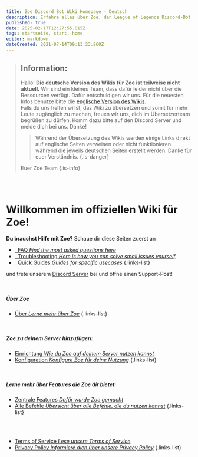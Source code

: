 ```yaml
---
title: Zoe Discord Bot Wiki Homepage - Deutsch
description: Erfahre alles über Zoe, den League of Legends Discord-Bot.
published: true
date: 2025-02-17T12:27:55.015Z
tags: startseite, start, home
editor: markdown
dateCreated: 2021-07-14T09:13:23.860Z
---
```


> ## Information:
>Hallo!
**Die deutsche Version des Wikis für Zoe ist teilweise nicht aktuell.** Wir sind ein kleines Team, dass dafür leider nicht über die Ressourcen verfügt. Dafür entschuldigen wir uns. Für die neuesten Infos benutze bitte die [englische Version des Wikis](https://wiki.zoe-discord-bot.ch/en/home). <br>
>Falls du uns helfen willst, das Wiki zu übersetzen und somit für mehr Leute zugänglich zu machen, freuen wir uns, dich im Übersetzerteam begrüßen zu dürfen. Komm dazu bitte auf den Discord Server und melde dich bei uns. Danke! <br>
> >Während der Übersetzung des Wikis werden einige Links direkt auf englische Seiten verweisen oder nicht funktionieren während die jeweils deutschen Seiten erstellt werden. Danke für euer Verständnis.
>>{.is-danger}
>
>Euer Zoe Team
>{.is-info}

<br><br>

# Willkommen im offiziellen Wiki für Zoe!
**Du brauchst Hilfe mit Zoe?** Schaue dir diese Seiten zuerst an
- [<i class="mdi mdi-comment-question-outline"></i>&nbsp; FAQ *Find the most asked questions here*](/en/faq)
- [<i class="mdi mdi-tools"></i>&nbsp; Troubleshooting *Here is how you can solve small issues yourself*](/en/troubleshooting) 
- [<i class="mdi mdi-book-open-page-variant-outline"></i>&nbsp; Quick Guides *Guides for specific usecases*](/en/Guides)
{.links-list}

und trete unserem [Discord Server](https://discord.gg/4Rxrzsxb7d) bei und öffne einen Support-Post!

<br>

##### Über Zoe
- [<i class="mdi mdi-robot-excited-outline"></i> Über *Lerne mehr über Zoe*](/de/about)
{.links-list}

<br>

##### Zoe zu deinem Server hinzufügen:
- [<i class="mdi mdi-power"></i> Einrichtung *Wie du Zoe auf deinem Server nutzen kannst*](/de/setup)
- [<i class="mdi mdi-cog-outline"></i> Konfiguration *Konfigure Zoe für deine Nutzung*](/de/Zoe-Configuration)
{.links-list}

<br>

##### Lerne mehr über Features die Zoe dir bietet:
- [<i class="mdi mdi-diamond-stone"></i> Zentrale Features *Dafür wurde Zoe gemacht*](/de/features)
- [<i class="mdi mdi-message-outline"></i> Alle Befehle *Übersicht über alle Befehle, die du nutzen kannst*](/de/commands)
{.links-list}

<br><br>

- [<i class="mdi mdi-shield-check-outline"></i> Terms of Service *Lese unsere Terms of Service*](https://zoe-discord-bot.ch/terms)
- [<i class="mdi mdi-shield-lock-outline"></i> Privacy Policy *Informiere dich über unsere Privacy Policy*](https://zoe-discord-bot.ch/privacy)
{.links-list}
